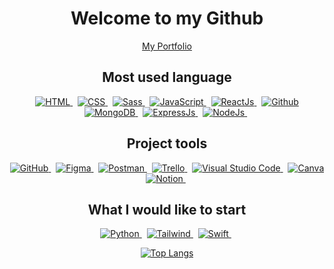 <div align="center">
  <h1><img src="" alt="">Welcome to my Github</h1>
  <div>
      <a href="https://portfolio-julie-mancino.vercel.app//">My Portfolio</a>
  </div>

 <div>
    <h2>Most used language</h2>
    <a href="https://devdocs.io/html/">
      <img src="https://img.shields.io/badge/html5%20-%23e34f26.svg?&style=for-the-badge&logo=html5&logoColor=white" alt="HTML" />
    </a>&nbsp;
    <a href="https://devdocs.io/css/">
      <img src="https://img.shields.io/badge/CSS3-1572B6?&style=for-the-badge&logo=css3&logoColor=white" alt="CSS" />
    </a>&nbsp;
    <a href="https://sass-lang.com/">
      <img src="https://img.shields.io/badge/Sass-CE649A?&style=for-the-badge&logo=sass&logoColor=white" alt="Sass" />
    </a>&nbsp;
    <a href="https://developer.mozilla.org/fr/docs/Web/JavaScript">
      <img src="https://img.shields.io/badge/JavaScript-F7DF1E?style=for-the-badge&logo=javascript&logoColor=black" alt="JavaScript" />
    </a>&nbsp;
    <a href="https://fr.reactjs.org/">
      <img src="https://img.shields.io/badge/React.js-20232A?style=for-the-badge&logo=react&logoColor=61DAFB" alt="ReactJs" />
    </a>&nbsp;
    <a href="https://github.com/archi974?tab=repositories">
      <img src="https://img.shields.io/badge/Github-222?style=for-the-badge&logo=github&logoColor=white" alt="Github" />
    </a>
    <a href="https://www.mongodb.com/docs/">
      <img src="https://img.shields.io/badge/MongoDB-4EA94B?style=for-the-badge&logo=mongodb&logoColor=white" alt="MongoDB" />
    </a>&nbsp;
    <a href="https://expressjs.com/">
      <img src="https://img.shields.io/badge/Express.js-404D59?style=for-the-badge" alt="ExpressJs" />
    </a>&nbsp;
    <a href="https://nodejs.org/en/">
      <img src="https://img.shields.io/badge/node.js%20-%23339933.svg?&style=for-the-badge&logo=node.js&logoColor=white" alt="NodeJs" />
    </a>&nbsp;
  </div>

<div>
    <h2>Project tools</h2>
    <a href="https://github.com/archi974">
      <img src="https://img.shields.io/badge/GitHub-000?style=for-the-badge&logo=github&logoColor=white" alt="GitHub" />
    </a>&nbsp;
    <a href="https://www.figma.com/">
      <img src="https://img.shields.io/badge/Figma-FFF?style=for-the-badge&logo=figma&logoColor=red" alt="Figma" />
    </a>&nbsp;
    <a href="https://www.postman.com/">
      <img src="https://img.shields.io/badge/Postman-F76836?style=for-the-badge&logo=postman&logoColor=FFF" alt="Postman" />
    </a>&nbsp;
    <a href="https://trello.com/archi_974">
      <img src="https://img.shields.io/badge/Trello-1572B6?style=for-the-badge&logo=trello&logoColor=white" alt="Trello" />
    </a>&nbsp;
    <a href="https://code.visualstudio.com/">
      <img src="https://img.shields.io/badge/VSCode-FFFFFF?style=for-the-badge&logo=visualstudiocode&logoColor=2D80B8" alt="Visual Studio Code" />
    </a>&nbsp;
    <a href="https://www.canva.com/">
      <img src="https://img.shields.io/badge/Canva-2CAFD3?style=for-the-badge&logo=canva&logoColor=FFF" alt="Canva" />
    </a>
        <a href="https://www.notion.so/fr-fr">
      <img src="https://img.shields.io/badge/Notion-FFF?style=for-the-badge&logo=notion&logoColor=000" alt="Notion" />
    </a>&nbsp;
 <div>
    <h2>What I would like to start</h2>
    <a href="https://docs.python.org/fr/3/">
      <img src="https://img.shields.io/badge/Python-275378?style=for-the-badge&logo=python&logoColor=yellow" alt="Python" />
    </a>&nbsp;
    <a href="https://tailwindcss.com/">
      <img src="https://img.shields.io/badge/Tailwind Css-0B2239?style=for-the-badge&logo=tailwindcss&logoColor=37BCF8" alt="Tailwind" />
    </a>&nbsp;
    <a href="https://www.swift.org/documentation/">
      <img src="https://img.shields.io/badge/Swift-FFF?style=for-the-badge&logo=swift&logoColor=F05137" alt="Swift" />
    </a>&nbsp;
  </div>
  
 [![Top Langs](https://github-readme-stats.vercel.app/api/top-langs/?username=JULIEMANC&layout=compact&show_icons=true&theme=radical)](https://github.com/anuraghazra/github-readme-stats)
<!--
**JULIEMANC/JULIEMANC** is a ✨ _special_ ✨ repository because its `README.md` (this file) appears on your GitHub profile.

Here are some ideas to get you started:

- 🔭 I’m currently working on ppr
- 🌱 I’m currently learning ...
- 👯 I’m looking to collaborate on ...
- 🤔 I’m looking for help with ...
- 💬 Ask me about ...
- 📫 How to reach me: ...
- 😄 Pronouns: ...
- ⚡ Fun fact: ...
-->
